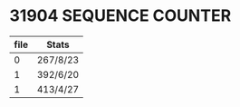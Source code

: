 # 31904 SEQUENCE COUNTER

| file | Stats     |
|------|-----------|
| 0    | 267/8/23  |
| 1    | 392/6/20  |
| 1    | 413/4/27  |
